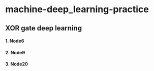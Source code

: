 # machine-deep_learning-practice

## XOR gate deep learning
#### 1. Node6
#### 2. Node9
#### 3. Node20

